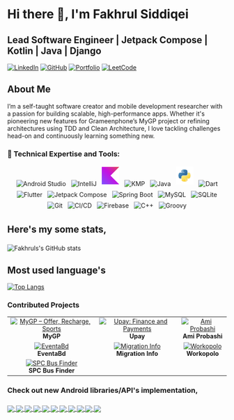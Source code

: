 <p align="center">
  <h1>Hi there 👋, I'm Fakhrul Siddiqei</h1>
  <h2>Lead Software Engineer | Jetpack Compose | Kotlin | Java | Django</h2>
</p>

[![LinkedIn](https://img.shields.io/badge/linkedin-%230077B5.svg?style=for-the-badge&logo=linkedin&logoColor=white)](https://www.linkedin.com/in/siddiqei/)
[![GitHub](https://img.shields.io/badge/GitHub-181717.svg?style=for-the-badge&logo=github&logoColor=white)](https://github.com/FakhrulASA)
[![Portfolio](https://img.shields.io/badge/Portfolio-Website-orange?style=for-the-badge&logo=about.me&logoColor=white)](https://fakhrulasa.dev)
[![LeetCode](https://img.shields.io/badge/LeetCode-FFA116.svg?style=for-the-badge&logo=leetcode&logoColor=black)](https://leetcode.com/u/FakhrulASA/)


## About Me
I’m a self-taught software creator and mobile development researcher with a passion for building scalable, high-performance apps. Whether it's pioneering new features for Grameenphone’s MyGP project or refining architectures using TDD and Clean Architecture, I love tackling challenges head-on and continuously learning something new.


### 🧰 Technical Expertise and Tools:
<p align="center">
  <!-- Development Environments -->
  <img src="https://t-images.imgix.net/https%3A%2F%2Fstatic.t-cdn.net%2F5ea3e4a6fccadd392f62a083%2Fposts%2F5f9848f63f6c32345a2209bb%2F5f9848f63f6c32345a2209bb_46084.png?width=1240&w=1240&auto=format%2Ccompress&ixlib=js-2.3.1&s=240c2aea60f466a4835a82d57d61af67" alt="Android Studio" height="40" style="margin:4px">
  <img src="https://upload.wikimedia.org/wikipedia/commons/thumb/9/9c/IntelliJ_IDEA_Icon.svg/2048px-IntelliJ_IDEA_Icon.svg.png" alt="IntelliJ" height="40" style="margin:4px">
  
  <!-- Programming Languages & Frameworks -->
  <img src="https://raw.githubusercontent.com/github/explore/80688e429a7d4ef2fca1e82350fe8e3517d3494d/topics/kotlin/kotlin.png" alt="Kotlin" height="40" style="margin:4px">
  <img src="https://img.shields.io/badge/KMP-Kotlin_Multiplatform-0095D5?style=for-the-badge&logo=kotlin&logoColor=white" alt="KMP" height="40" style="margin:4px">
  <img src="https://1000logos.net/wp-content/uploads/2020/09/Java-Logo.png" alt="Java" height="40" style="margin:4px">
  <img src="https://raw.githubusercontent.com/github/explore/80688e429a7d4ef2fca1e82350fe8e3517d3494d/topics/python/python.png" alt="Python" height="40" style="margin:4px">
  <img src="https://img.shields.io/badge/Dart-0175C2.svg?style=for-the-badge&logo=dart&logoColor=white" alt="Dart" height="40" style="margin:4px">
  <img src="https://img.shields.io/badge/Flutter-02569B.svg?style=for-the-badge&logo=flutter&logoColor=white" alt="Flutter" height="40" style="margin:4px">
  <img src="https://3.bp.blogspot.com/-VVp3WvJvl84/X0Vu6EjYqDI/AAAAAAAAPjU/ZOMKiUlgfg8ok8DY8Hc-ocOvGdB0z86AgCLcBGAsYHQ/s1600/jetpack%2Bcompose%2Bicon_RGB.png" alt="Jetpack Compose" height="40" style="margin:4px">
  <img src="https://img.shields.io/badge/Spring_Boot-6DB33F.svg?style=for-the-badge&logo=spring-boot&logoColor=white" alt="Spring Boot" height="40" style="margin:4px">
  
  <!-- Databases -->
  <img src="https://img.shields.io/badge/MySQL-4479A1.svg?style=for-the-badge&logo=mysql&logoColor=white" alt="MySQL" height="40" style="margin:4px">
  <img src="https://img.shields.io/badge/SQLite-07405E.svg?style=for-the-badge&logo=sqlite&logoColor=white" alt="SQLite" height="40" style="margin:4px">
  
  <!-- Version Control & CI/CD -->
  <img src="https://engineering.procore.com/content/images/2016/11/git-logo.png" alt="Git" height="40" style="margin:4px">
  <img src="https://encrypted-tbn0.gstatic.com/images?q=tbn:ANd9GcR0cZ3c078fwqLTXb0nYTu1h-ImJjrGxKDDGTPRwzcMU4G7cui-WSydUScZcwMShYuF300&usqp=CAU" alt="CI/CD" height="40" style="margin:4px">
  
  <!-- Cloud & Other -->
  <img src="https://upload.wikimedia.org/wikipedia/commons/thumb/3/37/Firebase_Logo.svg/1200px-Firebase_Logo.svg.png" alt="Firebase" height="40" style="margin:4px">
  
  <!-- Additional Languages -->
  <img src="https://img.shields.io/badge/C++-00599C?style=for-the-badge&logo=c%2B%2B&logoColor=white" alt="C++" height="40" style="margin:4px">
  <img src="https://img.shields.io/badge/Groovy-4298B8.svg?style=for-the-badge&logo=groovy&logoColor=white" alt="Groovy" height="40" style="margin:4px">
</p>


## Here's my some stats,

### 
![Fakhruls's GitHub stats](https://github-readme-stats.vercel.app/api?username=fakhrulasa&show_icons=true&theme=gruvbox)


## Most used language's
[![Top Langs](https://github-readme-stats.vercel.app/api/top-langs/?username=fakhrulasa&exclude_repo=okkhor-Bangla-ANSI-converter,My-Portfolio-Website,BEUMAN-PRANOBANDHU,AutomaticMobileAuth,anagram,wd2DiceGame,CalculatorWD2,Workshopday1,RecycleviewTrainingClass391&theme=dracula)](https://github.com/fakhrulasa/github-readme-stats)
### Contributed Projects

<table>
  <tr>
    <td align="center">
      <a href="https://play.google.com/store/apps/details?id=bd.com.upay.customer&hl=en&gl=US" target="_blank">
        <img src="https://play-lh.googleusercontent.com/8dKenJeYnw-c49E6JZoilnHCXQ_tUWoHrAYMV35rVd6oX2Eko7O_YSESqTPFpB_8n8U" alt="MyGP – Offer, Recharge, Sports" width="150" />
      </a>
      <br/>
      <b>MyGP</b>
    </td>
    <td align="center">
      <a href="https://play.google.com/store/apps/details?id=bd.com.upay.customer&hl=en&gl=US" target="_blank">
        <img src="https://encrypted-tbn0.gstatic.com/images?q=tbn:ANd9GcRCqQuOUL0uGlWx6LWT0wSoAervlyRVpzodww&s" alt="Upay: Finance and Payments" width="150" />
      </a>
      <br/>
      <b>Upay</b>
    </td>
    <td align="center">
      <a href="https://play.google.com/store/apps/details?id=com.thane.amiprobashi&hl=en&gl=US" target="_blank">
        <img src="https://play-lh.googleusercontent.com/MW_hMUYhE2v7j3t1sidTmJHP8FTeyctxdNTq2bQqXJn4hxf3SMa0uX7y4Hqzc7HqlA" alt="Ami Probashi" width="150" />
      </a>
      <br/>
      <b>Ami Probashi</b>
    </td>
  </tr>
  <tr>
    <td align="center">
      <a href="https://eventabd.com/" target="_blank">
        <img src="https://media.licdn.com/dms/image/v2/D560BAQFGne1U-rQARQ/company-logo_200_200/company-logo_200_200/0/1710054166134/eventa_private_limited_logo?e=2147483647&v=beta&t=Q_FAt4T4nvJn0H28RqNe9IhHbN90-obSmLsHzyYJ-MQ" alt="EventaBd" width="150" />
      </a>
      <br/>
      <b>EventaBd</b>
    </td>
    <td align="center">
      <a href="https://play.google.com/store/apps/details?id=com.thane.migrationinfo&hl=en&gl=US" target="_blank">
        <img src="https://dummyimage.com/150x150/cccccc/ffffff&text=Migration+Info" alt="Migration Info" width="150" />
      </a>
      <br/>
      <b>Migration Info</b>
    </td>
    <td align="center">
      <a href="https://play.google.com/store/apps/details?id=com.banglatrac.workopolo&hl=en&gl=US" target="_blank">
        <img src="https://play-lh.googleusercontent.com/cEdbx0i2UsQvgFvzCzlqu28wYUDSelXK-bWS0FLz8uePYmZXtu-hU5pBkXyoHKzYuAw" alt="Workopolo" width="150" />
      </a>
      <br/>
      <b>Workopolo</b>
    </td>
  </tr>
  <tr>
    <td align="center">
      <a href="https://play.google.com/store/apps/details?id=com.spcworld.busfinder&hl=en&gl=US" target="_blank">
        <img src="https://images.sftcdn.net/images/t_app-icon-m/p/7ccaac55-0c2a-45a0-924b-156a2bfd19c2/1552594359/spc-bus-finder-logo" alt="SPC Bus Finder" width="150" />
      </a>
      <br/>
      <b>SPC Bus Finder</b>
    </td>
  </tr>
</table>



### 
### 
### Check out new Android libraries/API's implementation,
### 
### 

<a href="https://github.com/FakhrulASA/Email-Validator-Compose-Clean">
  <img align="center" src="https://github-readme-stats.vercel.app/api/pin/?username=fakhrulasa&repo=Email-Validator-Compose-Clean&theme=dark"/>
</a>
<a href="https://github.com/FakhrulASA/RealmDB-Imp">
  <img align="center" src="https://github-readme-stats.vercel.app/api/pin/?username=fakhrulasa&repo=RealmDB-Imp&theme=dark"/>
</a>
<a href="https://github.com/FakhrulASA/Hilt-x-Retrofit">
  <img align="center" src="https://github-readme-stats.vercel.app/api/pin/?username=fakhrulasa&repo=Hilt-x-Retrofit&theme=dark" />
</a>
<a href="https://github.com/FakhrulASA/Jetpack-Navigation-Component">
  <img align="center" src="https://github-readme-stats.vercel.app/api/pin/?username=fakhrulasa&repo=Jetpack-Navigation-Component&theme=dark" />
</a>
<a href="https://github.com/FakhrulASA/ROOMDB_Demo">
  <img align="center" src="https://github-readme-stats.vercel.app/api/pin/?username=fakhrulasa&repo=ROOMDB_Demo&theme=dark" />
</a>
<a href="https://github.com/FakhrulASA/Work-Workmanager-Imp">
  <img align="center" src="https://github-readme-stats.vercel.app/api/pin/?username=fakhrulasa&repo=Work-Workmanager-Imp&theme=dark" />
</a>
<a href="https://github.com/FakhrulASA/Message-Retriever-With-ViewBinding">
  <img align="center" src="https://github-readme-stats.vercel.app/api/pin/?username=fakhrulasa&repo=Message-Retriever-DataViewbinding&theme=dark" />
</a>
<a href="https://github.com/FakhrulASA/Firebase-In-App-Messaging">
  <img align="center" src="https://github-readme-stats.vercel.app/api/pin/?username=fakhrulasa&repo=Firebase-In-App-Messaging&theme=dark" />
</a>
<a href="https://github.com/FakhrulASA/camerax-imp">
  <img align="center" src="https://github-readme-stats.vercel.app/api/pin/?username=fakhrulasa&repo=camerax-imp&theme=dark" />
</a>
<a href="https://github.com/FakhrulASA/Widgets-android">
  <img align="center" src="https://github-readme-stats.vercel.app/api/pin/?username=fakhrulasa&repo=Widgets-android&theme=dark" />
</a>
<a href="https://github.com/FakhrulASA/Learn-DiffUtil">
  <img align="center" src="https://github-readme-stats.vercel.app/api/pin/?username=fakhrulasa&repo=Learn-DiffUtil&theme=dark" />
</a>













